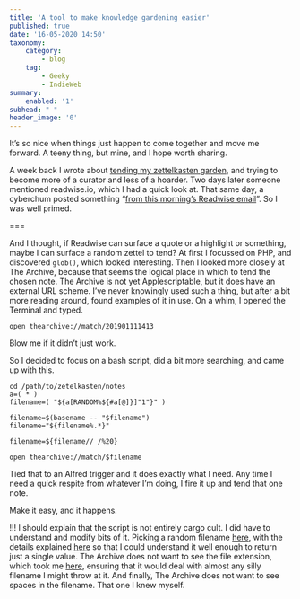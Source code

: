 ```yaml
---
title: 'A tool to make knowledge gardening easier'
published: true
date: '16-05-2020 14:50'
taxonomy:
    category:
        - blog
    tag:
        - Geeky
        - IndieWeb
summary:
    enabled: '1'
subhead: " "
header_image: '0'
--- 
```


It’s so nice when things just happen to come together and move me forward. A teeny thing, but mine, and I hope worth sharing.

A week back I wrote about [tending my zettelkasten garden](https://www.jeremycherfas.net/blog/a-garden-with-a-water-feature), and trying to become more of a curator and less of a hoarder. Two days later someone mentioned readwise.io, which I had a quick look at. That same day, a cyberchum posted something “[from this morning’s Readwise email](https://nomad.wntrmute.net/p/1311)”. So I was well primed.

===

And I thought, if Readwise can surface a quote or a highlight or something, maybe I can surface a random zettel to tend? At first I focussed on PHP, and discovered `glob()`, which looked interesting. Then I looked more closely at The Archive, because that seems the logical place in which to tend the chosen note. The Archive is not yet Applescriptable, but it does have an external URL scheme. I’ve never knowingly used such a thing, but after a bit more reading around, found examples of it in use. On a whim, I opened the Terminal and typed.
 
````
open thearchive://match/201901111413
````

Blow me if it didn’t just work.

So I decided to focus on a bash script, did a bit more searching, and came up with this.

````
cd /path/to/zetelkasten/notes
a=( * )
filename=( "${a[RANDOM%${#a[@]}]"1"}" )

filename=$(basename -- "$filename")
filename="${filename%.*}"

filename=${filename// /%20}

open thearchive://match/$filename
````

Tied that to an Alfred trigger and it does exactly what I need. Any time I need a quick respite from whatever I’m doing, I fire it up and tend that one note. 

Make it easy, and it happens.

!!! I should explain that the script is not entirely cargo cult. I did have to understand and modify bits of it. Picking a random filename [here](https://stackoverflow.com/a/17410878/3227159), with the details explained [here](https://stackoverflow.com/a/38709735/3227159) so that I could understand it well enough to return just a single value. The Archive does not want to see the file extension, which took me [here](https://stackoverflow.com/a/965072/3227159), ensuring that it would deal with almost any silly filename I might throw at it. And finally, The Archive does not want to see spaces in the filename. That one I knew myself.
